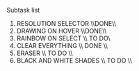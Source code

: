 Subtask list

1) RESOLUTION SELECTOR          \\\DONE\\\
2) DRAWING ON HOVER             \\\DONE\\\
3) RAINBOW ON SELECT            \\\ TO DO\\
4) CLEAR EVERYTHING             \\\ DONE \\\
7) ERASER                       \\\ TO DO  \\\
8) BLACK AND WHITE SHADES       \\\ TO DO \\\